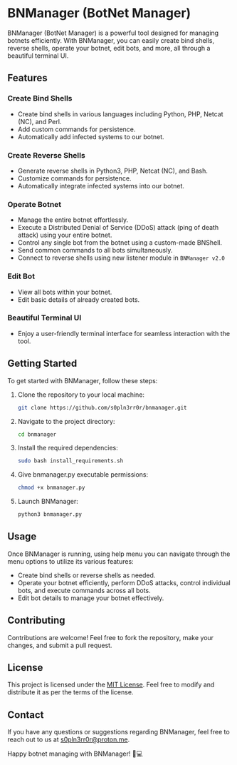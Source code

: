 # BNManager (BotNet Manager)

BNManager (BotNet Manager) is a powerful tool designed for managing botnets efficiently. With BNManager, you can easily create bind shells, reverse shells, operate your botnet, edit bots, and more, all through a beautiful terminal UI.

## Features

### Create Bind Shells
- Create bind shells in various languages including Python, PHP, Netcat (NC), and Perl.
- Add custom commands for persistence.
- Automatically add infected systems to our botnet.

### Create Reverse Shells
- Generate reverse shells in Python3, PHP, Netcat (NC), and Bash.
- Customize commands for persistence.
- Automatically integrate infected systems into our botnet.

### Operate Botnet
- Manage the entire botnet effortlessly.
- Execute a Distributed Denial of Service (DDoS) attack (ping of death attack) using your entire botnet.
- Control any single bot from the botnet using a custom-made BNShell.
- Send common commands to all bots simultaneously.
- Connect to reverse shells using new listener module in `BNManager v2.0`

### Edit Bot
- View all bots within your botnet.
- Edit basic details of already created bots.

### Beautiful Terminal UI
- Enjoy a user-friendly terminal interface for seamless interaction with the tool.

## Getting Started

To get started with BNManager, follow these steps:

1. Clone the repository to your local machine:
    ```bash
    git clone https://github.com/s0pln3rr0r/bnmanager.git
    ```

2. Navigate to the project directory:
    ```bash
    cd bnmanager
    ```

3. Install the required dependencies:
    ```bash
    sudo bash install_requirements.sh
    ```

4. Give bnmanager.py executable permissions:
   ```bash
   chmod +x bnmanager.py
   ```
   
5. Launch BNManager:
    ```bash
    python3 bnmanager.py
    ```

## Usage

Once BNManager is running, using help menu you can navigate through the menu options to utilize its various features:

- Create bind shells or reverse shells as needed.
- Operate your botnet efficiently, perform DDoS attacks, control individual bots, and execute commands across all bots.
- Edit bot details to manage your botnet effectively.

## Contributing

Contributions are welcome! Feel free to fork the repository, make your changes, and submit a pull request.

## License

This project is licensed under the [MIT License](LICENSE). Feel free to modify and distribute it as per the terms of the license.

## Contact

If you have any questions or suggestions regarding BNManager, feel free to reach out to us at [s0pln3rr0r@proton.me](mailto:s0pln3rr0r@proton.me).

Happy botnet managing with BNManager! 🤖💻
